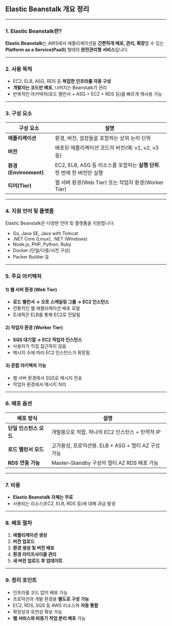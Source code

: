 ## Elastic Beanstalk 개요 정리

---

### 1. Elastic Beanstalk란?

**Elastic Beanstalk**는 AWS에서 애플리케이션을 **간편하게 배포, 관리, 확장**할 수 있는 **Platform as a Service(PaaS)** 형태의 **완전관리형 서비스**입니다.

---

### 2. 사용 목적

* EC2, ELB, ASG, RDS 등 **복잡한 인프라를 자동 구성**
* **개발자는 코드만 배포**, 나머지는 Beanstalk가 관리
* 반복적인 아키텍처(로드 밸런서 + ASG + EC2 + RDS 등)를 빠르게 재사용 가능

---

### 3. 구성 요소

| 구성 요소               | 설명                                                 |
| ------------------- | -------------------------------------------------- |
| **애플리케이션**          | 환경, 버전, 설정들을 포함하는 상위 논리 단위                         |
| **버전**              | 배포된 애플리케이션 코드의 버전(예: v1, v2, v3 등)                 |
| **환경(Environment)** | EC2, ELB, ASG 등 리소스를 포함하는 **실행 단위**. 한 번에 한 버전만 실행 |
| **티어(Tier)**        | 웹 서버 환경(Web Tier) 또는 작업자 환경(Worker Tier)           |

---

### 4. 지원 언어 및 플랫폼

Elastic Beanstalk은 다양한 언어 및 플랫폼을 지원합니다:

* Go, Java SE, Java with Tomcat
* .NET Core (Linux), .NET (Windows)
* Node.js, PHP, Python, Ruby
* Docker (단일/다중/사전 구성)
* Packer Builder 등

---

### 5. 주요 아키텍처

#### 1) **웹 서버 환경 (Web Tier)**

* **로드 밸런서 → 오토 스케일링 그룹 → EC2 인스턴스**
* 전통적인 웹 애플리케이션 배포 모델
* 트래픽은 ELB를 통해 EC2로 전달됨

#### 2) **작업자 환경 (Worker Tier)**

* **SQS 대기열 → EC2 작업자 인스턴스**
* 사용자가 직접 접근하지 않음
* 메시지 수에 따라 EC2 인스턴스가 확장됨

#### 3) **혼합 아키텍처 가능**

* 웹 서버 환경에서 SQS로 메시지 전송
* 작업자 환경에서 메시지 처리

---

### 6. 배포 옵션

| 배포 방식          | 설명                                   |
| -------------- | ------------------------------------ |
| **단일 인스턴스 모드** | 개발용으로 적합. 하나의 EC2 인스턴스 + 탄력적 IP      |
| **로드 밸런서 모드**  | 고가용성, 프로덕션용. ELB + ASG + 멀티 AZ 구성 가능 |
| **RDS 연동 가능**  | Master–Standby 구성의 멀티 AZ RDS 배포 가능   |

---

### 7. 비용

* **Elastic Beanstalk 자체는 무료**
* 사용되는 리소스(EC2, ELB, RDS 등)에 대해 과금 발생

---

### 8. 배포 절차

1. **애플리케이션 생성**
2. **버전 업로드**
3. **환경 생성 및 버전 배포**
4. **환경 라이프사이클 관리**
5. **새 버전 업로드 후 업데이트**

---

### 9. 정리 포인트

* 인프라를 코드 없이 배포 가능
* 프로덕션과 개발 환경을 **별도로 구성 가능**
* EC2, RDS, SQS 등 AWS 리소스와 **자동 통합**
* 확장성과 유연성 확보 가능
* **웹 서비스와 비동기 작업 분리 배포** 가능